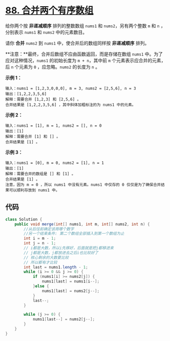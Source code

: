 # [88. 合并两个有序数组](https://leetcode.cn/problems/merge-sorted-array/)

给你两个按 **非递减顺序** 排列的整数数组 `nums1` 和 `nums2`，另有两个整数 `m` 和 `n` ，分别表示 `nums1` 和 `nums2` 中的元素数目。

请你 **合并** `nums2` 到 `nums1` 中，使合并后的数组同样按 **非递减顺序** 排列。

**注意：**最终，合并后数组不应由函数返回，而是存储在数组 `nums1` 中。为了应对这种情况，`nums1` 的初始长度为 `m + n`，其中前 `m` 个元素表示应合并的元素，后 `n` 个元素为 `0` ，应忽略。`nums2` 的长度为 `n` 。

 

**示例 1：**

```
输入：nums1 = [1,2,3,0,0,0], m = 3, nums2 = [2,5,6], n = 3
输出：[1,2,2,3,5,6]
解释：需要合并 [1,2,3] 和 [2,5,6] 。
合并结果是 [1,2,2,3,5,6] ，其中斜体加粗标注的为 nums1 中的元素。
```

**示例 2：**

```
输入：nums1 = [1], m = 1, nums2 = [], n = 0
输出：[1]
解释：需要合并 [1] 和 [] 。
合并结果是 [1] 。
```

**示例 3：**

```
输入：nums1 = [0], m = 0, nums2 = [1], n = 1
输出：[1]
解释：需要合并的数组是 [] 和 [1] 。
合并结果是 [1] 。
注意，因为 m = 0 ，所以 nums1 中没有元素。nums1 中仅存的 0 仅仅是为了确保合并结果可以顺利存放到 nums1 中。
```

## 代码

```java
class Solution {
    public void merge(int[] nums1, int m, int[] nums2, int n) {
        //从后往前确定该用哪个数字
        //另一个结束条件: 第二个数组全部插入到第一个数组为止
        int i = m - 1;
        int j = n - 1;
        // i都是大数，所以i先移好，后面就是把j都移进来
        // j都是大数，j都放进去之后i也比较好了
        // 核心剩余的大数要比较
        // 所以都有才比较
        int last = nums1.length - 1;
        while (i >= 0 && j >= 0) {
            if (nums1[i] >= nums2[j]) {
                nums1[last] = nums1[i--];
            }else {
                nums1[last] = nums2[j--];
            }
            last--;
        }

        while (j >= 0) {
            nums1[last--] = nums2[j--];
        }   
    }
}
```


